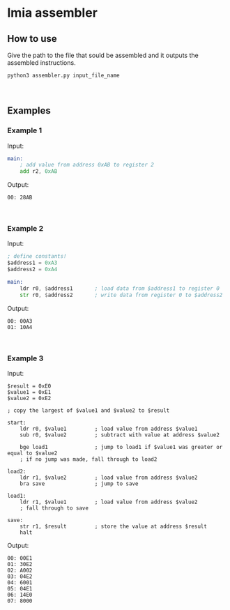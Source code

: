 # lmia assembler

## How to use

Give the path to the file that sould be assembled and it outputs the assembled instructions.
```bash
python3 assembler.py input_file_name
```

<br/>

## Examples
### Example 1
Input:
``` asm
main:
    ; add value from address 0xAB to register 2
    add r2, 0xAB
```
Output:
```
00: 28AB
```

<br/>

### Example 2
Input:
``` asm
; define constants!
$address1 = 0xA3
$address2 = 0xA4

main:
    ldr r0, $address1       ; load data from $address1 to register 0
    str r0, $address2       ; write data from register 0 to $address2
```
Output:
```
00: 00A3
01: 10A4
```

<br/>


### Example 3
Input:
``` assembly
$result = 0xE0
$value1 = 0xE1
$value2 = 0xE2

; copy the largest of $value1 and $value2 to $result

start:
    ldr r0, $value1         ; load value from address $value1
    sub r0, $value2         ; subtract with value at address $value2

    bge load1               ; jump to load1 if $value1 was greater or equal to $value2
    ; if no jump was made, fall through to load2

load2:
    ldr r1, $value2         ; load value from address $value2
    bra save                ; jump to save

load1:
    ldr r1, $value1         ; load value from address $value2
    ; fall through to save

save:
    str r1, $result         ; store the value at address $result
    halt
```
Output:
```
00: 00E1
01: 30E2
02: A002
03: 04E2
04: 6001
05: 04E1
06: 14E0
07: 8000
```
